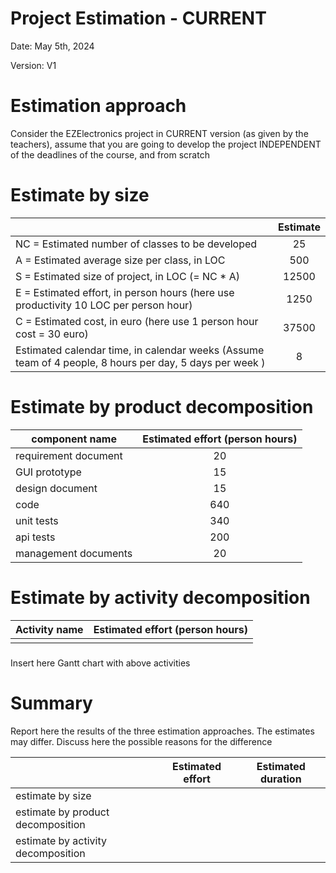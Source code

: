 # Project Estimation - CURRENT
Date: May 5th, 2024

Version: V1


# Estimation approach
Consider the EZElectronics  project in CURRENT version (as given by the teachers), assume that you are going to develop the project INDEPENDENT of the deadlines of the course, and from scratch

# Estimate by size

|                                                                                                         | Estimate |
| ------------------------------------------------------------------------------------------------------- | :------: |
| NC =  Estimated number of classes to be developed                                                       |    25    |
| A = Estimated average size per class, in LOC                                                            |   500    |
| S = Estimated size of project, in LOC (= NC * A)                                                        |  12500   |
| E = Estimated effort, in person hours (here use productivity 10 LOC per person hour)                    |   1250   |
| C = Estimated cost, in euro (here use 1 person hour cost = 30 euro)                                     |  37500   |
| Estimated calendar time, in calendar weeks (Assume team of 4 people, 8 hours per day, 5 days per week ) |    8     |

# Estimate by product decomposition

| component name       | Estimated effort (person hours) |
| -------------------- | :-----------------------------: |
| requirement document |               20                |
| GUI prototype        |               15                |
| design document      |               15                |
| code                 |               640               |
| unit tests           |               340               |
| api tests            |               200               |
| management documents |               20                |



# Estimate by activity decomposition

| Activity name | Estimated effort (person hours) |
| ------------- | ------------------------------- |
|               |                                 |
###
Insert here Gantt chart with above activities

# Summary

Report here the results of the three estimation approaches. The  estimates may differ. Discuss here the possible reasons for the difference

|                                    | Estimated effort | Estimated duration |
| ---------------------------------- | ---------------- | ------------------ |
| estimate by size                   |                  |
| estimate by product decomposition  |                  |
| estimate by activity decomposition |                  |




